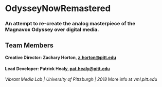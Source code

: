 # OdysseyNowRemastered
### An attempt to re-create the analog masterpiece of the Magnavox Odyssey over digital media.


## Team Members
#### **Creative Director**: Zachary Horton, z.horton@pitt.edu
#### **Lead Developer**: Patrick Healy, pat.healy@pitt.edu
  
*Vibrant Media Lab | University of Pittsburgh | 2018*
More info at *vml.pitt.edu*